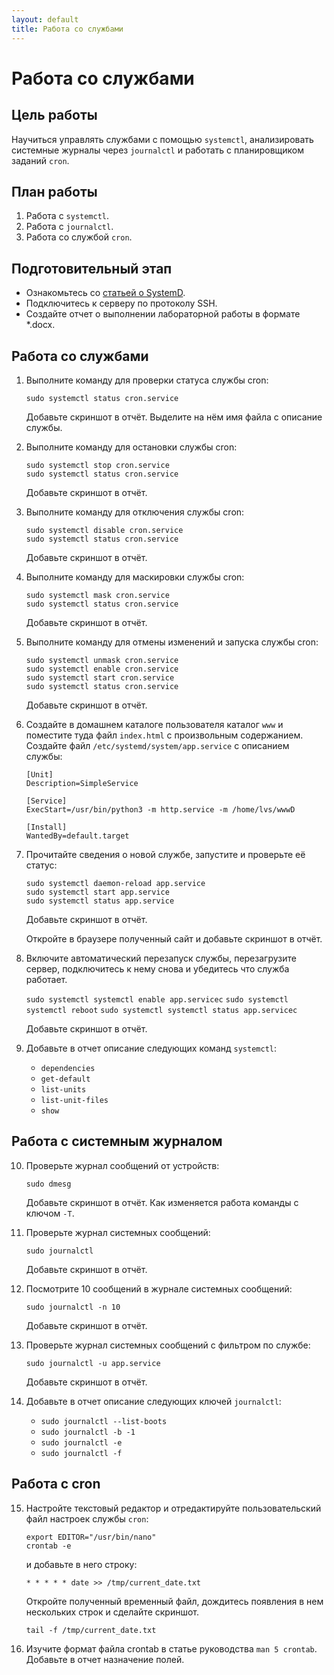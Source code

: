 ```yaml
---
layout: default
title: Работа со службами
---
```


# Работа со службами

## Цель работы

Научиться управлять службами с помощью `systemctl`, анализировать системные журналы через `journalctl` и работать с планировщиком заданий `cron`.

## План работы

1. Работа с `systemctl`.
2. Работа с `journalctl`.
3. Работа со службой `cron`.

## Подготовительный этап

* Ознакомьтесь со [статьей о SystemD](https://habr.com/ru/companies/timeweb/articles/824146/).
* Подключитесь к серверу по протоколу SSH.
* Создайте отчет о выполнении лабораторной работы в формате *.docx.

## Работа со службами

1.  Выполните команду для проверки статуса службы cron:

    ```
    sudo systemctl status cron.service
    ```
    Добавьте скриншот в отчёт. Выделите на нём имя файла с описание службы.

2.  Выполните команду для остановки службы cron:

    ```
    sudo systemctl stop cron.service
    sudo systemctl status cron.service
    ```
    Добавьте скриншот в отчёт.

3.  Выполните команду для отключения службы cron:

    ```
    sudo systemctl disable cron.service
    sudo systemctl status cron.service
    ```
    Добавьте скриншот в отчёт.

4.  Выполните команду для маскировки службы cron:

    ```
    sudo systemctl mask cron.service
    sudo systemctl status cron.service
    ```
    Добавьте скриншот в отчёт.

5.  Выполните команду для отмены изменений и запуска службы cron:

    ```
    sudo systemctl unmask cron.service
    sudo systemctl enable cron.service
    sudo systemctl start cron.service
    sudo systemctl status cron.service
    ```
    Добавьте скриншот в отчёт.

6.  Создайте в домашнем каталоге пользователя каталог `www` и поместите туда файл `index.html` с произвольным содержанием. Создайте файл `/etc/systemd/system/app.service` с описанием службы:

    ```
    [Unit]
    Description=SimpleService

    [Service]
    ExecStart=/usr/bin/python3 -m http.service -m /home/lvs/wwwD

    [Install]
    WantedBy=default.target
    ```

7.  Прочитайте сведения о новой службе, запустите и проверьте её статус:

    ```
    sudo systemctl daemon-reload app.service
    sudo systemctl start app.service
    sudo systemctl status app.service
    ```

    Добавьте скриншот в отчёт.

    Откройте в браузере полученный сайт и добавьте скриншот в отчёт.


8.  Включите автоматический перезапуск службы, перезагрузите сервер, подключитесь к нему снова и убедитесь что служба работает.

    `sudo systemctl systemctl enable app.servicec`
    `sudo systemctl systemctl reboot`
    `sudo systemctl systemctl status app.servicec`

    Добавьте скриншот в отчёт.

9.  Добавьте в отчет описание следующих команд `systemctl`:

    - `dependencies`
    - `get-default`
    - `list-units`
    - `list-unit-files`
    - `show`

## Работа с системным журналом

10. Проверьте журнал сообщений от устройств:

    ```sudo dmesg```

    Добавьте скриншот в отчёт. Как изменяется работа команды с ключом `-T`.

11. Проверьте журнал системных сообщений:

    ```sudo journalctl```

    Добавьте скриншот в отчёт.

12. Посмотрите 10 сообщений в журнале системных сообщений:

    ```sudo journalctl -n 10```

    Добавьте скриншот в отчёт.

13. Проверьте журнал системных сообщений с фильтром по службе:
    
    ```sudo journalctl -u app.service```

    Добавьте скриншот в отчёт.

14. Добавьте в отчет описание следующих ключей `journalctl`:

    - `sudo journalctl --list-boots`
    - `sudo journalctl -b -1`
    - `sudo journalctl -e`
    - `sudo journalctl -f`

## Работа с cron

15. Настройте текстовый редактор и отредактируйте пользовательский файл настроек службы `cron`:

    ```
    export EDITOR="/usr/bin/nano"
    crontab -e
    ```

    и добавьте в него строку:

    ```
    * * * * * date >> /tmp/current_date.txt
    ```

    Откройте полученный временный файл, дождитесь появления в нем нескольких строк и сделайте скриншот.

    ```
    tail -f /tmp/current_date.txt
    ```

16. Изучите формат файла crontab в статье руководства `man 5 crontab`. Добавьте в отчет назначение полей.
 